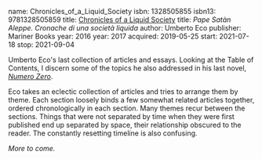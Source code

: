 name: Chronicles_of_a_Liquid_Society
isbn: 1328505855
isbn13: 9781328505859
title: [Chronicles of a Liquid Society](https://www.amazon.com/dp/1328505855)
title: <i>Pape Sat&agrave;n Aleppe. Cronache di una societ&agrave; liquida</i>
author: Umberto Eco
publisher: Mariner Books
year: 2016
year: 2017
acquired: 2019-05-25
start: 2021-07-18
stop: 2021-09-04

Umberto Eco's last collection of articles and essays.  Looking at the Table of
Contents, I discern some of the topics he also addressed in his last novel,
[_Numero Zero_](Books.html#Numero_Zero).

Eco takes an eclectic collection of articles and tries to arrange them by theme.
Each section loosely binds a few somewhat related articles together, ordered
chronologically in each section.  Many themes recur between the sections.
Things that were not separated by time when they were first published end up
separated by space, their relationship obscured to the reader.   The constantly
resetting timeline is also confusing.

_More to come._
